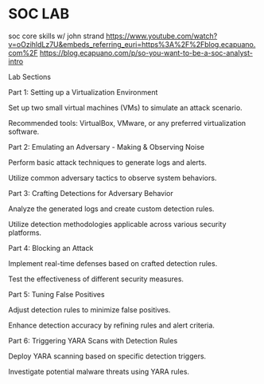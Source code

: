 # SOC LAB


soc core skills w/ john strand
https://www.youtube.com/watch?v=oOzihldLz7U&embeds_referring_euri=https%3A%2F%2Fblog.ecapuano.com%2F
https://blog.ecapuano.com/p/so-you-want-to-be-a-soc-analyst-intro


Lab Sections

Part 1: Setting up a Virtualization Environment

Set up two small virtual machines (VMs) to simulate an attack scenario.

Recommended tools: VirtualBox, VMware, or any preferred virtualization software.

Part 2: Emulating an Adversary - Making & Observing Noise

Perform basic attack techniques to generate logs and alerts.

Utilize common adversary tactics to observe system behaviors.

Part 3: Crafting Detections for Adversary Behavior

Analyze the generated logs and create custom detection rules.

Utilize detection methodologies applicable across various security platforms.

Part 4: Blocking an Attack

Implement real-time defenses based on crafted detection rules.

Test the effectiveness of different security measures.

Part 5: Tuning False Positives

Adjust detection rules to minimize false positives.

Enhance detection accuracy by refining rules and alert criteria.

Part 6: Triggering YARA Scans with Detection Rules

Deploy YARA scanning based on specific detection triggers.

Investigate potential malware threats using YARA rules.
